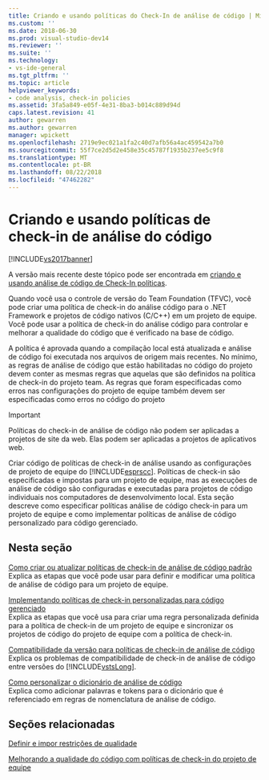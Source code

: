 ```yaml
---
title: Criando e usando políticas do Check-In de análise de código | Microsoft Docs
ms.custom: ''
ms.date: 2018-06-30
ms.prod: visual-studio-dev14
ms.reviewer: ''
ms.suite: ''
ms.technology:
- vs-ide-general
ms.tgt_pltfrm: ''
ms.topic: article
helpviewer_keywords:
- code analysis, check-in policies
ms.assetid: 3fa5a849-e05f-4e31-8ba3-b014c889d94d
caps.latest.revision: 41
author: gewarren
ms.author: gewarren
manager: wpickett
ms.openlocfilehash: 2719e9ec021a1fa2c40d7afb56a4ac459542a7b0
ms.sourcegitcommit: 55f7ce2d5d2e458e35c45787f1935b237ee5c9f8
ms.translationtype: MT
ms.contentlocale: pt-BR
ms.lasthandoff: 08/22/2018
ms.locfileid: "47462282"
---
```

# <a name="creating-and-using-code-analysis-check-in-policies"></a>Criando e usando políticas de check-in de análise do código
[!INCLUDE[vs2017banner](../includes/vs2017banner.md)]

A versão mais recente deste tópico pode ser encontrada em [criando e usando análise de código de Check-In políticas](https://docs.microsoft.com/visualstudio/code-quality/creating-and-using-code-analysis-check-in-policies).  
  
Quando você usa o controle de versão do Team Foundation (TFVC), você pode criar uma política de check-in do análise código para o .NET Framework e projetos de código nativos (C/C++) em um projeto de equipe. Você pode usar a política de check-in do análise código para controlar e melhorar a qualidade do código que é verificado na base de código.  
  
 A política é aprovada quando a compilação local está atualizada e análise de código foi executada nos arquivos de origem mais recentes. No mínimo, as regras de análise de código que estão habilitadas no código do projeto devem conter as mesmas regras que aquelas que são definidos na política de check-in do projeto team. As regras que foram especificadas como erros nas configurações do projeto de equipe também devem ser especificadas como erros no código do projeto  
  
> [!IMPORTANT]
>  Políticas do check-in de análise de código não podem ser aplicadas a projetos de site da web. Elas podem ser aplicadas a projetos de aplicativos web.  
  
 Criar código de políticas de check-in de análise usando as configurações de projeto de equipe do [!INCLUDE[esprscc](../includes/esprscc-md.md)]. Políticas de check-in são especificadas e impostas para um projeto de equipe, mas as execuções de análise de código são configuradas e executadas para projetos de código individuais nos computadores de desenvolvimento local. Esta seção descreve como especificar políticas análise de código check-in para um projeto de equipe e como implementar políticas de análise de código personalizado para código gerenciado.  
  
## <a name="in-this-section"></a>Nesta seção  
 [Como criar ou atualizar políticas de check-in de análise de código padrão](../code-quality/how-to-create-or-update-standard-code-analysis-check-in-policies.md)  
 Explica as etapas que você pode usar para definir e modificar uma política de análise de código para um projeto de equipe.  
  
 [Implementando políticas de check-in personalizadas para código gerenciado](../code-quality/implementing-custom-code-analysis-check-in-policies-for-managed-code.md)  
 Explica as etapas que você usa para criar uma regra personalizada definida para a política de check-in de um projeto de equipe e sincronizar os projetos de código do projeto de equipe com a política de check-in.  
  
 [Compatibilidade da versão para políticas de check-in de análise de código](../code-quality/version-compatibility-for-code-analysis-check-in-policies.md)  
 Explica os problemas de compatibilidade de check-in de análise de código entre versões do [!INCLUDE[vstsLong](../includes/vstslong-md.md)].  
  
 [Como personalizar o dicionário de análise de código](../code-quality/how-to-customize-the-code-analysis-dictionary.md)  
 Explica como adicionar palavras e tokens para o dicionário que é referenciado em regras de nomenclatura de análise de código.  
  
## <a name="related-sections"></a>Seções relacionadas  
 [Definir e impor restrições de qualidade](http://msdn.microsoft.com/library/bdc5666e-6cf0-45b2-a0a1-133c3f61e852)  
  
 [Melhorando a qualidade do código com políticas de check-in do projeto de equipe](../code-quality/enhancing-code-quality-with-team-project-check-in-policies.md)



